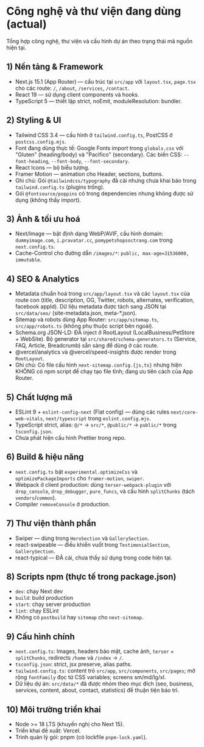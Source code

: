 # Công nghệ và thư viện đang dùng (actual)

Tổng hợp công nghệ, thư viện và cấu hình dự án theo trạng thái mã nguồn hiện tại.

## 1) Nền tảng & Framework

- Next.js 15.1 (App Router) — cấu trúc tại `src/app` với `layout.tsx`, `page.tsx` cho các route: `/`, `/about`, `/services`, `/contact`.
- React 19 — sử dụng client components và hooks.
- TypeScript 5 — thiết lập strict, noEmit, moduleResolution: bundler.

## 2) Styling & UI

- Tailwind CSS 3.4 — cấu hình ở `tailwind.config.ts`, PostCSS ở `postcss.config.mjs`.
- Font đang dùng thực tế: Google Fonts import trong `globals.css` với "Gluten" (heading/body) và "Pacifico" (secondary). Các biến CSS: `--font-heading`, `--font-body`, `--font-secondary`.
- React Icons — bộ biểu tượng.
- Framer Motion — animation cho Header, sections, buttons.
- Ghi chú: Gói `@tailwindcss/typography` đã cài nhưng chưa khai báo trong `tailwind.config.ts` (plugins trống).
- Gói `@fontsource/poppins` có trong dependencies nhưng không được sử dụng (không thấy import).

## 3) Ảnh & tối ưu hoá

- Next/Image — bật định dạng WebP/AVIF, cấu hình domain: `dummyimage.com`, `i.pravatar.cc`, `pomypetshopsoctrang.com` trong `next.config.ts`.
- Cache-Control cho đường dẫn `/images/*`: `public, max-age=31536000, immutable`.

## 4) SEO & Analytics

- Metadata chuẩn hoá trong `src/app/layout.tsx` và các `layout.tsx` của route con (title, description, OG, Twitter, robots, alternates, verification, facebook appId). Dữ liệu metadata được tách sang JSON tại `src/data/seo/` (site-metadata.json, meta-\*.json).
- Sitemap và robots dùng App Router: `src/app/sitemap.ts`, `src/app/robots.ts` (không phụ thuộc script bên ngoài).
- Schema.org JSON-LD: ĐÃ inject ở RootLayout (LocalBusiness/PetStore + WebSite). Bộ generator tại `src/shared/schema-generators.ts` (Service, FAQ, Article, Breadcrumb) sẵn sàng để dùng ở các route.
- @vercel/analytics và @vercel/speed-insights được render trong `RootLayout`.
- Ghi chú: Có file cấu hình `next-sitemap.config.{js,ts}` nhưng hiện KHÔNG có npm script để chạy tạo file tĩnh; đang ưu tiên cách của App Router.

## 5) Chất lượng mã

- ESLint 9 + `eslint-config-next` (Flat config) — dùng các rules `next/core-web-vitals`, `next/typescript` trong `eslint.config.mjs`.
- TypeScript strict, alias: `@/*` -> `src/*`, `@public/*` -> `public/*` trong `tsconfig.json`.
- Chưa phát hiện cấu hình Prettier trong repo.

## 6) Build & hiệu năng

- `next.config.ts` bật `experimental.optimizeCss` và `optimizePackageImports` cho `framer-motion`, `swiper`.
- Webpack ở client production: dùng `terser-webpack-plugin` với `drop_console`, `drop_debugger`, `pure_funcs`, và cấu hình `splitChunks` (tách `vendors`/`common`).
- Compiler `removeConsole` ở production.

## 7) Thư viện thành phần

- Swiper — dùng trong `HeroSection` và `GallerySection`.
- react-swipeable — điều khiển vuốt trong `TestimonialSection`, `GallerySection`.
- react-typical — ĐÃ cài, chưa thấy sử dụng trong code hiện tại.

## 8) Scripts npm (thực tế trong package.json)

- `dev`: chạy Next dev
- `build`: build production
- `start`: chạy server production
- `lint`: chạy ESLint
- Không có `postbuild` hay `sitemap` cho `next-sitemap`.

## 9) Cấu hình chính

- `next.config.ts`: Images, headers bảo mật, cache ảnh, `terser` + `splitChunks`, redirects `/home` và `/index` -> `/`.
- `tsconfig.json`: strict, jsx preserve, alias paths.
- `tailwind.config.ts`: content trỏ `src/app`, `src/components`, `src/pages`; mở rộng `fontFamily` đọc từ CSS variables; screens sm/md/lg/xl.
- Dữ liệu dự án: `src/data/*` đã được nhóm theo mục đích (seo, business, services, content, about, contact, statistics) để thuận tiện bảo trì.

## 10) Môi trường triển khai

- Node >= 18 LTS (khuyến nghị cho Next 15).
- Triển khai đề xuất: Vercel.
- Trình quản lý gói: pnpm (có lockfile `pnpm-lock.yaml`).
